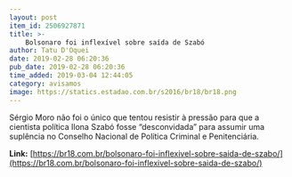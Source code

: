 ```yaml
---
layout: post
item_id: 2506927871
title: >-
    Bolsonaro foi inflexível sobre saída de Szabó
author: Tatu D'Oquei
date: 2019-02-28 06:20:36
pub_date: 2019-02-28 06:20:36
time_added: 2019-03-04 12:44:05
category: avisamos
image: https://statics.estadao.com.br/s2016/br18/br18.png
---
```


Sérgio Moro não foi o único que tentou resistir à pressão para que a cientista política Ilona Szabó fosse “desconvidada” para assumir uma suplência no Conselho Nacional de Política Criminal e Penitenciária.

**Link:** [https://br18.com.br/bolsonaro-foi-inflexivel-sobre-saida-de-szabo/](https://br18.com.br/bolsonaro-foi-inflexivel-sobre-saida-de-szabo/)

